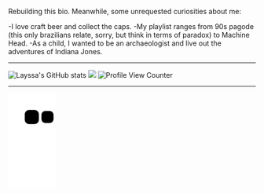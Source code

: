 Rebuilding this bio. Meanwhile, some unrequested curiosities about me:

-I love craft beer and collect the caps.
-My playlist ranges from 90s pagode (this only brazilians relate, sorry, but think in terms of paradox) to Machine Head. 
-As a child, I wanted to be an archaeologist and live out the adventures of Indiana Jones.


---
![Layssa's GitHub stats](https://github-readme-stats.vercel.app/api?username=aragaolala&theme=tokyonight&show_icons=true)
<img align="" src="https://github-readme-stats.vercel.app/api/top-langs/?username=aragaolala&hide=html&layout=compact&theme=synthwave"/>
![Profile View Counter](https://komarev.com/ghpvc/?username=aragaolala)

 
---- 
<!-- EN: Hi, how are you? Here I'm building my journey in development. <br> I am a Social Scientist in career transition and Front-End student at Laboratória. <br>
👩🏽‍💻 It's been quite a journey: a new day, a new challenge, but never boredom (that's what I love about technology).
💪🏼 I am very curious and love to learn, which gives me proactivity and responsibility for my learning process. I also like to work as a team, discuss solutions and see everyone helping each other and growing together.
📚 What I'm learning today: JavaScript, React, CSS, UX and UI. 

Random facts about me (you didn't ask):
1. I love craft beer - stout and irish red ale - and I collect its caps.
2. My playlist goes from Destiny's Child to Machine Head.
3. As a child, I wanted to be an archaeologist and live the adventures of Indiana Jones.
---



<!-- [![GitHub Streak](http://github-readme-streak-stats.herokuapp.com?user=aragaolala&hide_border=true&date_format=M%20j%5B%2C%20Y%5D&ring=6612DD&background=000000&border=DDDDDDAF&stroke=DDDDDD63&fire=DD3F3F&currStreakLabel=7CDD0A&sideNums=7CDD0A&dates=DDDDDD&sideLabels=6612DD)](https://git.io/streak-stats) -->

![Snake animation](https://github.com/aragaolala/aragaolala/blob/output/github-contribution-grid-snake.svg)



